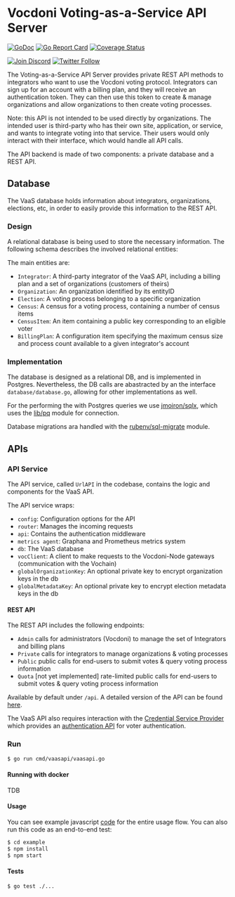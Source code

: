 # Vocdoni Voting-as-a-Service API Server

[![GoDoc](https://godoc.org/go.vocdoni.io/api?status.svg)](https://godoc.org/go.vocdoni.io/api)
[![Go Report Card](https://goreportcard.com/badge/go.vocdoni.io/api)](https://goreportcard.com/report/go.vocdoni.io/api)
[![Coverage Status](https://coveralls.io/repos/github/vocdoni/vaas-api/badge.svg)](https://coveralls.io/github/vocdoni/vaas-api)

[![Join Discord](https://img.shields.io/badge/discord-join%20chat-blue.svg)](https://discord.gg/4hKeArDaU2)
[![Twitter Follow](https://img.shields.io/twitter/follow/vocdoni.svg?style=social&label=Follow)](https://twitter.com/vocdoni)

The Voting-as-a-Service API Server provides private REST API methods to integrators who want to use the Vocdoni voting protocol. Integrators can sign up for an account with a billing plan, and they will receive an authentication token. They can then use this token to create & manage organizations and allow organizations to then create voting processes. 

Note: this API is not intended to be used directly by organizations. The intended user is third-party who has their own site, application, or service, and wants to integrate voting into that service. Their users would only interact with their interface, which would handle all API calls. 

The API backend is made of two components: a private database and a REST API. 

## Database

The VaaS database holds information about integrators, organizations, elections, etc, in order to easily provide this information to the REST API. 

### Design
A relational database is being used to store the necessary information. The following schema describes the involved relational entities:

The main entities are:
- `Integrator`: A third-party integrator of the VaaS API, including a billing plan and a set of organizations (customers of theirs)
- `Organization`: An organization identified by its entityID
- `Election`: A voting process belonging to a specific organization
- `Census`: A census for a voting process, containing a number of census items
- `CensusItem`: An item containing a public key corresponding to an eligible voter
- `BillingPlan`: A configuration item specifying the maximum census size and process count available to a given integrator's account

### Implementation
The database is designed as a relational DB, and is implemented in Postgres. Nevertheless, the DB calls are abastracted by an the interface `database/database.go`, allowing for other implementations as well.

For the performing the with Postgres queries we use [jmoiron/sqlx](github.com/jmoiron/sqlx), which uses the [lib/pq](github.com/lib/pq) module for connection.

Database migrations ara handled with the [rubenv/sql-migrate](github.com/rubenv/sql-migrate) module.


## APIs

### API Service

The API service, called `UrlAPI` in the codebase, contains the logic and components for the VaaS API.

The API service wraps:
- `config`: Configuration options for the API
- `router`: Manages the incoming requests
- `api`: Contains the authentication middleware
- `metrics agent`: Graphana and Prometheus metrics system
- `db`: The VaaS database
- `vocClient`: A client to make requests to the Vocdoni-Node gateways (communication with the Vochain)
- `globalOrganizationKey`: An optional private key to encrypt organization keys in the db
- `globalMetadataKey`: An optional private key to encrypt election metadata keys in the db

#### REST API
The REST API includes the following endpoints:
- `Admin` calls for administrators (Vocdoni) to manage the set of Integrators and billing plans
- `Private` calls for integrators to manage organizations & voting processes
- `Public` public calls for end-users to submit votes & query voting process information
- `Quota` [not yet implemented] rate-limited public calls for end-users to submit votes & query voting process information

Available by default under `/api`.
A detailed version of the API can be found [here](/urlapi/README.md).

The VaaS API also requires interaction with the [Credential Service Provider](https://github.com/vocdoni/blind-csp) which provides an [authentication API](https://docs.vocdoni.io/integration/vaas-api.html#authentication-api) for voter authentication. 


### Run 
```bash
$ go run cmd/vaasapi/vaasapi.go
```
#### Running with docker
TDB
#### Usage
You can see example javascript [code](example/index.ts) for the entire usage flow. You can also run this code as an end-to-end test:
```bash
$ cd example
$ npm install
$ npm start
```
#### Tests

```bash
$ go test ./...
```
<p>&nbsp;</p>